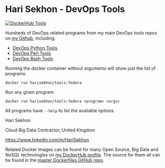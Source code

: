 # Hari Sekhon - DevOps Tools

[![DockerHub Tools](https://img.shields.io/badge/DockerHub-harisekhon%2Ftools-blue)](https://hub.docker.com/repository/docker/harisekhon/tools)

Hundreds of DevOps related programs from my main DevOps tools repos on [my Github](https://github.com/harisekhon), including:

- [DevOps Python Tools](https://github.com/HariSekhon/DevOps-Python-tools)
- [DevOps Perl Tools](https://github.com/HariSekhon/DevOps-Perl-tools)
- [DevOps Bash Tools](https://github.com/HariSekhon/DevOps-Bash-tools)

Running the docker container without arguments will show just the list of programs:

```
docker run harisekhon/tools:fedora
```

Run any given program:

```
docker run harisekhon/tools:fedora <program> <args>
```

All programs have `--help` to list the available options.

Hari Sekhon

Cloud Big Data Contractor, United Kingdom

https://www.linkedin.com/in/HariSekhon

Related Docker images can be found for many Open Source, Big Data and NoSQL technologies on [my DockerHub profile](https://hub.docker.com/r/harisekhon). The source for them all can be found in the [master Dockerfiles GitHub repo](https://github.com/HariSekhon/Dockerfiles/).
